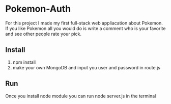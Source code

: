 # Pokemon-Auth

For this project I made my first full-stack web appliacation about Pokemon.
If you like Pokemon all you would do is write a comment who is your favorite and see other people
rate your pick.

## Install

1. npm install
2. make your own MongoDB and input you user and password in route.js

## Run

Once you install node module you can run node server.js in the terminal
